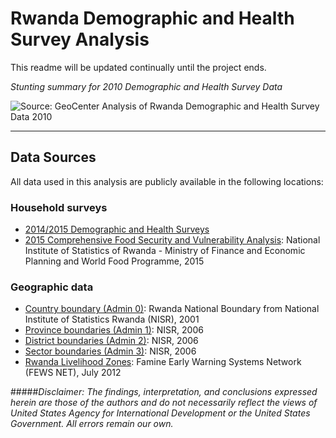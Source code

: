 # Rwanda Demographic and Health Survey Analysis
   
This readme will be updated continually until the project ends.  
  
*Stunting summary for 2010 Demographic and Health Survey Data*
<p><img src="https://github.com/tessam30/Rwanda/blob/master/exported_img/RWA_Stunting_2010.png" alt="Source: GeoCenter Analysis of Rwanda Demographic and Health Survey Data 2010" align="middle"></p>





---  

## Data Sources
All data used in this analysis are publicly available in the following locations:

### Household surveys
* [2014/2015 Demographic and Health Surveys]()
* [2015 Comprehensive Food Security and Vulnerability Analysis](http://microdata.statistics.gov.rw/index.php/catalog/70): National Institute of Statistics of Rwanda - Ministry of Finance and Economic Planning and World Food Programme, 2015

### Geographic data
* [Country boundary (Admin 0)](http://geodata.nisr.opendata.arcgis.com/datasets/4150575d99214677b591fe4bad952c93_0): Rwanda National Boundary from National Institute of Statistics Rwanda (NISR), 2001
* [Province boundaries (Admin 1)](http://geodata.nisr.opendata.arcgis.com/datasets/10c95ece41b1467ea7706c7db6a97925_0): NISR, 2006
* [District boundaries (Admin 2)](http://geodata.nisr.opendata.arcgis.com/datasets/c0a3d1deab694f7998bc4b966be12cbb_0): NISR, 2006
* [Sector boundaries (Admin 3)](http://geodata.nisr.opendata.arcgis.com/datasets/7083c6f446ae41c1bc69649f577f8a68_0): NISR, 2006
* [Rwanda Livelihood Zones](http://www.fews.net/east-africa/rwanda/livelihood-zone-map/july-2012): Famine Early Warning Systems Network (FEWS NET), July 2012

#####*Disclaimer: The findings, interpretation, and conclusions expressed herein are those of the authors and do not necessarily reflect the views of United States Agency for International Development or the United States Government. All errors remain our own.*  

